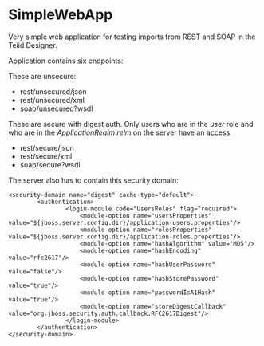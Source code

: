 # SimpleWebApp
Very simple web application for testing imports from REST and SOAP in the Teiid Designer.

Application contains six endpoints:

These are unsecure:

* rest/unsecured/json
* rest/unsecured/xml
* soap/unsecured?wsdl


These are secure with digest auth. Only users who are in the *user* role and who are in the *ApplicationRealm relm* on the server have an access.

* rest/secure/json
* rest/secure/xml
* soap/secure?wsdl


The server also has to contain this security domain:

```
<security-domain name="digest" cache-type="default">
        <authentication>
                <login-module code="UsersRoles" flag="required">
                    <module-option name="usersProperties" value="${jboss.server.config.dir}/application-users.properties"/>
                    <module-option name="rolesProperties" value="${jboss.server.config.dir}/application-roles.properties"/>
                    <module-option name="hashAlgorithm" value="MD5"/>
                    <module-option name="hashEncoding" value="rfc2617"/>
                    <module-option name="hashUserPassword" value="false"/>
                    <module-option name="hashStorePassword" value="true"/>
                    <module-option name="passwordIsA1Hash" value="true"/>
                    <module-option name="storeDigestCallback" value="org.jboss.security.auth.callback.RFC2617Digest"/>
                </login-module>
        </authentication>
</security-domain>
```

